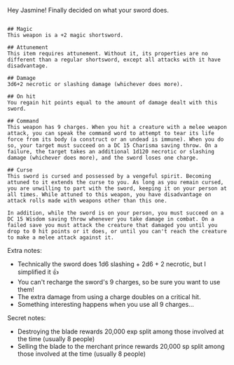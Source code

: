 Hey Jasmine! Finally decided on what your sword does.

```

## Magic
This weapon is a +2 magic shortsword. 

## Attunement
This item requires attunement. Without it, its properties are no different than a regular shortsword, except all attacks with it have disadvantage.

## Damage
3d6+2 necrotic or slashing damage (whichever does more).

## On hit
You regain hit points equal to the amount of damage dealt with this sword.

## Command
This weapon has 9 charges. When you hit a creature with a melee weapon attack, you can speak the command word to attempt to tear its life force from its body (a construct or an undead is immune). When you do so, your target must succeed on a DC 15 Charisma saving throw. On a failure, the target takes an additional 1d120 necrotic or slashing damage (whichever does more), and the sword loses one charge.

## Curse
This sword is cursed and possessed by a vengeful spirit. Becoming attuned to it extends the curse to you. As long as you remain cursed, you are unwilling to part with the sword, keeping it on your person at all times. While attuned to this weapon, you have disadvantage on attack rolls made with weapons other than this one.

In addition, while the sword is on your person, you must succeed on a DC 15 Wisdom saving throw whenever you take damage in combat. On a failed save you must attack the creature that damaged you until you drop to 0 hit points or it does, or until you can't reach the creature to make a melee attack against it.
```

Extra notes:
- Technically the sword does 1d6 slashing + 2d6 + 2 necrotic, but I simplified it :thumbsup:
- You can't recharge the sword's 9 charges, so be sure you want to use them!
- The extra damage from using a charge doubles on a critical hit.
- Something interesting happens when you use all 9 charges...

Secret notes:
- Destroying the blade rewards 20,000 exp split among those involved at the time (usually 8 people)
- Selling the blade to the merchant prince rewards 20,000 sp split among those involved at the time (usually 8 people)